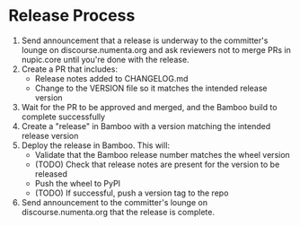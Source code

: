 # Release Process

1. Send announcement that a release is underway to the committer's lounge on
discourse.numenta.org and ask reviewers not to merge PRs in nupic.core until
you're done with the release.
2. Create a PR that includes:
    - Release notes added to CHANGELOG.md
    - Change to the VERSION file so it matches the intended release version
3. Wait for the PR to be approved and merged, and the Bamboo build to complete
successfully
4. Create a "release" in Bamboo with a version matching the intended release
version
5. Deploy the release in Bamboo. This will:
    - Validate that the Bamboo release number matches the wheel version
    - (TODO) Check that release notes are present for the version to be released
    - Push the wheel to PyPI
    - (TODO) If successful, push a version tag to the repo
6. Send announcement to the committer's lounge on discourse.numenta.org that the release is complete.
